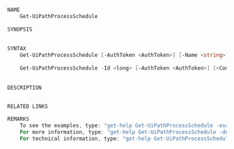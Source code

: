 ﻿```PowerShell

NAME
    Get-UiPathProcessSchedule
    
SYNOPSIS
    
    
SYNTAX
    Get-UiPathProcessSchedule [-AuthToken <AuthToken>] [-Name <string>] [<CommonParameters>]
    
    Get-UiPathProcessSchedule -Id <long> [-AuthToken <AuthToken>] [<CommonParameters>]
    
    
DESCRIPTION
    

RELATED LINKS

REMARKS
    To see the examples, type: "get-help Get-UiPathProcessSchedule -examples".
    For more information, type: "get-help Get-UiPathProcessSchedule -detailed".
    For technical information, type: "get-help Get-UiPathProcessSchedule -full".



```
